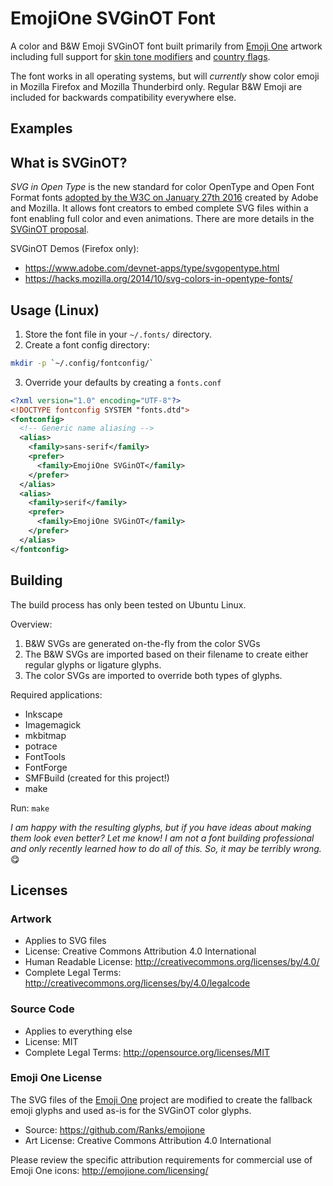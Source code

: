 # EmojiOne SVGinOT Font
A color and B&W Emoji SVGinOT font built primarily from [Emoji One][1] artwork
including full support for [skin tone modifiers][2] and [country flags][3].

The font works in all operating systems, but will *currently* show color
emoji in Mozilla Firefox and Mozilla Thunderbird only. Regular B&W Emoji are
included for backwards compatibility everywhere else.

[1]: http://emojione.com/
[2]: http://www.unicode.org/reports/tr51/#Diversity
[3]: http://www.unicode.org/reports/tr51/#Flags

## Examples

## What is SVGinOT?
*SVG in Open Type* is the new standard for color OpenType and Open Font Format
fonts [adopted by the W3C on January 27th 2016][4] created by Adobe and Mozilla.
It allows font creators to embed complete SVG files within a font enabling full
color and even animations. There are more details in the [SVGinOT proposal][5].

SVGinOT Demos (Firefox only):
* https://www.adobe.com/devnet-apps/type/svgopentype.html
* https://hacks.mozilla.org/2014/10/svg-colors-in-opentype-fonts/

[4]: https://www.w3.org/community/svgopentype/2016/01/27/opentype-spec-adopts-svg-in-opentype-proposal/
[5]: https://www.w3.org/2013/10/SVG_in_OpenType/

## Usage (Linux)
1. Store the font file in your `~/.fonts/` directory.
2. Create a font config directory:
```sh
mkdir -p `~/.config/fontconfig/`
```

3. Override your defaults by creating a `fonts.conf`
```xml
<?xml version="1.0" encoding="UTF-8"?>
<!DOCTYPE fontconfig SYSTEM "fonts.dtd">
<fontconfig>
  <!-- Generic name aliasing -->
  <alias>
    <family>sans-serif</family>
    <prefer>
      <family>EmojiOne SVGinOT</family>
    </prefer>
  </alias>
  <alias>
    <family>serif</family>
    <prefer>
      <family>EmojiOne SVGinOT</family>
    </prefer>
  </alias>
</fontconfig>
```

## Building
The build process has only been tested on Ubuntu Linux.

Overview:
1. B&W SVGs are generated on-the-fly from the color SVGs
2. The B&W SVGs are imported based on their filename to create either regular
   glyphs or ligature glyphs.
3. The color SVGs are imported to override both types of glyphs.

Required applications:
* Inkscape
* Imagemagick
* mkbitmap
* potrace
* FontTools
* FontForge
* SMFBuild (created for this project!)
* make

Run: `make`

*I am happy with the resulting glyphs, but if you have ideas about making
them look even better? Let me know! I am not a font building professional and
only recently learned how to do all of this. So, it may be terribly wrong.* 😋

## Licenses

### Artwork
* Applies to SVG files
* License: Creative Commons Attribution 4.0 International
* Human Readable License: http://creativecommons.org/licenses/by/4.0/
* Complete Legal Terms: http://creativecommons.org/licenses/by/4.0/legalcode

### Source Code
* Applies to everything else
* License: MIT
* Complete Legal Terms: http://opensource.org/licenses/MIT


### Emoji One License
The SVG files of the [Emoji One](http://emojione.com/) project are modified to
create the fallback emoji glyphs and used as-is for the SVGinOT color glyphs.

* Source: https://github.com/Ranks/emojione
* Art License: Creative Commons Attribution 4.0 International

Please review the specific attribution requirements for commercial use of
Emoji One icons: http://emojione.com/licensing/
